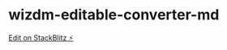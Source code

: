 # wizdm-editable-converter-md

[Edit on StackBlitz ⚡️](https://stackblitz.com/edit/wizdm-editable-converter-md)